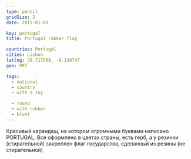 ```yaml
---
type: pencil
gridSize: 2
date: 2015-01-01

key: portugal
title: Portugal rubber flag

countries: Portugal
cities: Lisbon
latlng: 38.717508, -9.138747
geo: PRT

tags:
  - national
  - country
  - with a toy

  - round
  - with rubber
  - blunt
---
```


Красивый карандаш, на котором огромными буквами написано PORTUGAL. Все оформлено в цветах страны, есть герб, а у резинки (стирательной) закреплен флаг государства, сделанный из резины (не стирательной)
